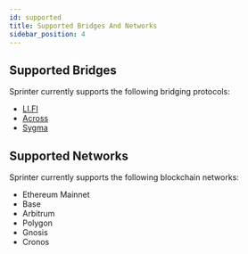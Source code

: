 ```yaml
---
id: supported
title: Supported Bridges And Networks
sidebar_position: 4
---
```


## Supported Bridges

Sprinter currently supports the following bridging protocols:
- [LI.FI](https://li.fi/)
- [Across](https://across.to/)
- [Sygma](https://buildwithsygma.com)

## Supported Networks

Sprinter currently supports the following blockchain networks:
- Ethereum Mainnet
- Base
- Arbitrum
- Polygon
- Gnosis
- Cronos